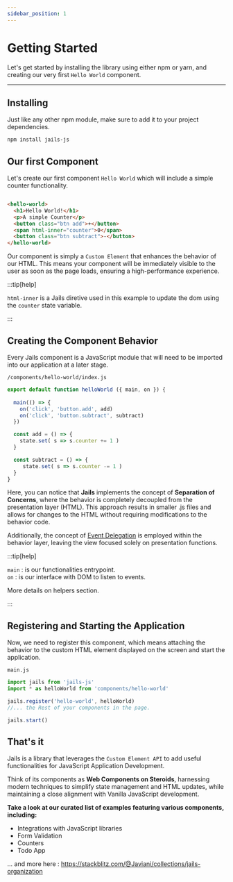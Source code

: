 ```yaml
---
sidebar_position: 1
---
```


# Getting Started

Let's get started by installing the library using either npm or yarn, and creating our very first `Hello World` component.

---

## Installing

Just like any other npm module, make sure to add it to your project dependencies.

```bash
npm install jails-js
```

## Our first Component 

Let's create our first component `Hello World` which will include a simple counter functionality.

```html

<hello-world>
  <h1>Hello World!</h1>
  <p>A simple Counter</p>
  <button class="btn add">+</button>
  <span html-inner="counter">0</span>
  <button class="btn subtract">-</button> 
</hello-world>
```

Our component is simply a `Custom Element` that enhances the behavior of our HTML. This means your component will be immediately visible to the user as soon as the page loads, ensuring a high-performance experience.

:::tip[help]

`html-inner` is a Jails diretive used in this example to update the dom using the `counter` state variable.

:::



## Creating the Component Behavior
Every Jails component is a JavaScript module that will need to be imported into our application at a later stage.

`/components/hello-world/index.js`

```ts
export default function helloWorld ({ main, on }) {
  
  main(() => {
    on('click', 'button.add', add)
    on('click', 'button.subtract', subtract)
  })

  const add = () => {
    state.set( s => s.counter += 1 )
  }

  const subtract = () => {
     state.set( s => s.counter -= 1 )
  }
}
```

Here, you can notice that **Jails** implements the concept of **Separation of Concerns**, where the behavior is completely decoupled from the presentation layer (HTML). This approach results in smaller .js files and allows for changes to the HTML without requiring modifications to the behavior code.

Additionally, the concept of [Event Delegation](https://www.freecodecamp.org/news/event-delegation-javascript/) is employed within the behavior layer, leaving the view focused solely on presentation functions.

:::tip[help]

`main` : is our functionalities entrypoint. <br />`on` : is our interface with DOM to listen to events.

More details on helpers section.

:::

## Registering and Starting the Application

Now, we need to register this component, which means attaching the behavior to the custom HTML element displayed on the screen and start the application.

`main.js` 

```ts
import jails from 'jails-js'
import * as helloWorld from 'components/hello-world'

jails.register('hello-world', helloWorld)
//... the Rest of your components in the page.

jails.start()
```

## That's it

Jails is a library that leverages the `Custom Element API` to add useful functionalities for JavaScript Application Development. 

Think of its components as **Web Components on Steroids**, harnessing modern techniques to simplify state management and HTML updates, while maintaining a close alignment with Vanilla JavaScript development.

**Take a look at our curated list of examples featuring various components, including:**  
- Integrations with JavaScript libraries
- Form Validation
- Counters
- Todo App 

... and more here : https://stackblitz.com/@Javiani/collections/jails-organization